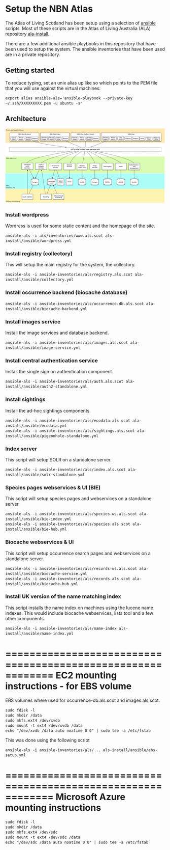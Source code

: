 
# Setup the NBN Atlas

The Atlas of Living Scotland has been setup using a selection of [ansible](http://www.ansible.com/) scripts.
Most of these scripts are in the Atlas of Living Australia (ALA) repository [ala-install](http://github.com/atlasoflivingaustralia/ala-install).

There are a few additional ansible playbooks in this repository that have been used to setup the system.
The ansible inventories that have been used are in a private repository.


## Getting started

To reduce typing, set an unix alias up like so which points to the PEM file that you will use against the virtual machines:

```
export alias ansible-als='ansible-playbook --private-key ~/.ssh/XXXXXXXXX.pem -u ubuntu -s'
```

## Architecture

![ALS.jpg](ALS.jpg)


### Install wordpress

Wordress is used for some static content and the homepage of the site.

```
ansible-als -i als/inventories/www.als.scot als-install/ansible/wordpress.yml
```

### Install registry (collectory)

This will setup the main registry for the system, the collectory.

```
ansible-als -i ansible-inventories/als/registry.als.scot ala-install/ansible/collectory.yml
```

### Install occurrence backend (biocache database)

```
ansible-als -i ansible-inventories/als/occurrence-db.als.scot ala-install/ansible/biocache-backend.yml
```

### Install images service

Install the image services and database backend.

```
ansible-als -i ansible-inventories/als/images.als.scot ala-install/ansible/image-service.yml
```

### Install central authentication service

Install the single sign on authentication component.

```
ansible-als -i ansible-inventories/als/auth.als.scot ala-install/ansible/auth2-standalone.yml
```

### Install sightings

Install the ad-hoc sightings components.

```
ansible-als -i ansible-inventories/als/ecodata.als.scot ala-install/ansible/ecodata.yml 
ansible-als -i ansible-inventories/als/sightings.als.scot ala-install/ansible/pigeonhole-standalone.yml 
```

### Index server

This script will setup SOLR on a standalone server.

```
ansible-als -i ansible-inventories/als/index.als.scot ala-install/ansible/solr-standalone.yml 
```

### Species pages webservices & UI (BIE)

This script will setup species pages and webservices on a standalone server.

```
ansible-als -i ansible-inventories/als/species-ws.als.scot ala-install/ansible/bie-index.yml 
ansible-als -i ansible-inventories/als/species.als.scot ala-install/ansible/bie-hub.yml 
```

### Biocache webservices & UI

This script will setup occurrence search pages and webservices on a standalone server.
```
ansible-als -i ansible-inventories/als/records-ws.als.scot ala-install/ansible/biocache-service.yml 
ansible-als -i ansible-inventories/als/records.als.scot ala-install/ansible/biocache-hub.yml 
```

### Install UK version of the name matching index

This script installs the name index on machines using the lucene name indexes. This would include biocache webservices, lists tool and a few other components.

```
ansible-als -i ansible-inventories/als/name-index als-install/ansible/name-index.yml 
```

============================================================
EC2 mounting instructions - for EBS volume
============================================================

EBS volumes where used for occurrence-db.als.scot and images.als.scot.

```
sudo fdisk -l
sudo mkdir /data
sudo mkfs.ext4 /dev/xvdb
sudo mount -t ext4 /dev/xvdb /data
echo "/dev/xvdb /data auto noatime 0 0" | sudo tee -a /etc/fstab
```

This was done using the following script

```
ansible-als -i ansible-inventories/als/... als-install/ansible/ebs-setup.yml
```

============================================================
Microsoft Azure mounting instructions
============================================================

```
sudo fdisk -l
sudo mkdir /data
sudo mkfs.ext4 /dev/sdc
sudo mount -t ext4 /dev/sdc /data
echo "/dev/sdc /data auto noatime 0 0" | sudo tee -a /etc/fstab
```

